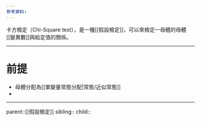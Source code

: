 ```yaml
---
參考資料:
---
```

卡方檢定（Chi-Square test），是一種[[假設檢定]]，可以來檢定一母體的母體[[變異數]]與給定值的關係。
- - -
# 前提
- 母體分配為[[單變量常態分配|常態/近似常態]]
- 
- - -
parent::[[假設檢定]]
sibling::
child::